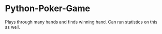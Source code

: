 # Python-Poker-Game
Plays through many hands and finds winning hand. Can run statistics on this as well.
